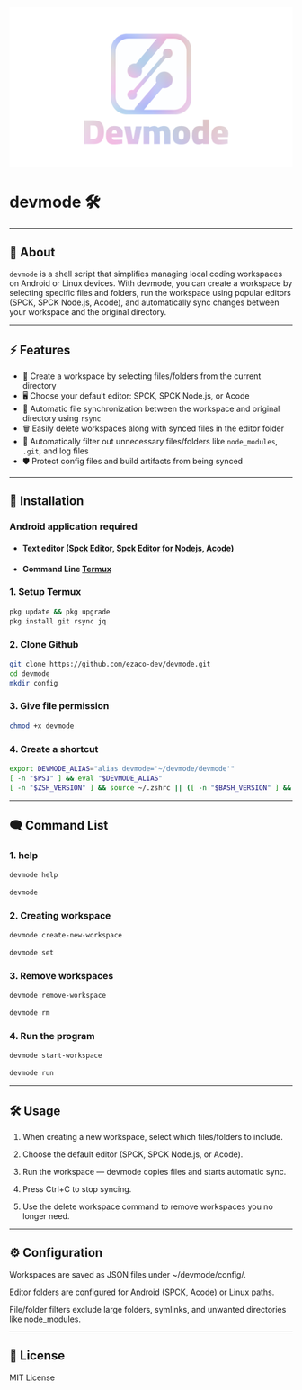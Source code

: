 <img src="https://github.com/ezaco-dev/ezaco-dev/blob/main/banner%20github%20devmode%20%5BFB7B0EC%5D.png"> 

# devmode 🛠️

---

## 🎯 About
`devmode` is a shell script that simplifies managing local coding workspaces on Android or Linux devices. With devmode, you can create a workspace by selecting specific files and folders, run the workspace using popular editors (SPCK, SPCK Node.js, Acode), and automatically sync changes between your workspace and the original directory.

---

## ⚡ Features



- 📂 Create a workspace by selecting files/folders from the current directory
- 🖥️ Choose your default editor: SPCK, SPCK Node.js, or Acode
- 🔄 Automatic file synchronization between the workspace and original directory using `rsync`
- 🗑️ Easily delete workspaces along with synced files in the editor folder
- 🚫 Automatically filter out unnecessary files/folders like `node_modules`, `.git`, and log files
- 🛡️ Protect config files and build artifacts from being synced

---

## 🚀 Installation

### Android application required
- #### Text editor (<a href="https://play.google.com/store/apps/details?id=io.spck">Spck Editor</a>, <a href="https://play.google.com/store/apps/details?id=io.spck.editor.node">Spck Editor for Nodejs</a>, <a href="https://play.google.com/store/apps/details?id=com.foxdebug.acodefree">Acode</a>)
- #### Command Line <a href="https://f-droid.org/id/packages/com.termux/">Termux</a>

### 1. Setup Termux
```bash
pkg update && pkg upgrade
pkg install git rsync jq
```

### 2. Clone Github
```bash
git clone https://github.com/ezaco-dev/devmode.git
cd devmode
mkdir config
```

### 3. Give file permission
```bash
chmod +x devmode
```

### 4. Create a shortcut
```bash
export DEVMODE_ALIAS="alias devmode='~/devmode/devmode'"
[ -n "$PS1" ] && eval "$DEVMODE_ALIAS"
[ -n "$ZSH_VERSION" ] && source ~/.zshrc || ([ -n "$BASH_VERSION" ] && source ~/.bashrc || [ -f ~/.profile ] && source ~/.profile)
```
---
## 🗨️ Command List
### 1. help
```bash
devmode help
```
```bash
devmode
```

### 2. Creating workspace
```bash
devmode create-new-workspace
```
```bash
devmode set
```

### 3. Remove workspaces
```bash
devmode remove-workspace
```
```bash
devmode rm
```

### 4. Run the program
```bash
devmode start-workspace
```
```bash
devmode run
```
---

## 🛠️ Usage

1. When creating a new workspace, select which files/folders to include.


2. Choose the default editor (SPCK, SPCK Node.js, or Acode).


3. Run the workspace — devmode copies files and starts automatic sync.


4. Press Ctrl+C to stop syncing.


5. Use the delete workspace command to remove workspaces you no longer need.




---

## ⚙️ Configuration

Workspaces are saved as JSON files under ~/devmode/config/.

Editor folders are configured for Android (SPCK, Acode) or Linux paths.

File/folder filters exclude large folders, symlinks, and unwanted directories like node_modules.



---

## 📄 License

MIT License
